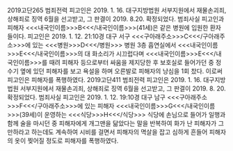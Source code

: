 2019고단265
범죄전력
피고인은 2019. 1. 16. 대구지방법원 서부지원에서 재물손괴죄, 상해죄로 징역 6월을 선고받고, 그 판결이 2019. 8.20. 확정되었다.
범죄사실
피고인과 피해자 <<<내국인이름>>>B<<</내국인이름>>>(41세)은 같은 병원에 입원한 환자들이다.
피고인은 2019. 1. 12. 21:10경 대구 서구 <<<구아래주소>>>C<<</구아래주소>>>에 있는 <<<병원>>>D<<</병원>>> 병원 3층 흡연실에서 <<<내국인이름>>>E<<</내국인이름>>>의 대 화소리가 시끄럽다며 <<<내국인이름>>>E<<</내국인이름>>>를 때려 피해자 등으로부터 싸움을 제지당한 후 보호실로 들어가던 중 정수기 옆에 있던 피해자를 보고 욕설을 하며 오른발로 피해자의 낭심을 1회 찼다.
이로써 피고인은 피해자를 폭행하였다.
2019고단411
범죄전력
피고인은 2019. 1. 16. 대구지방법원 서부지원에서 재물손괴죄, 상해죄로 징역 6월을 선고받고, 그 판결이 2019. 8. 20. 확정되었다.
범죄사실
피고인은 2019. 1. 12. 19:10경 대구 남구 <<<구아래주소>>>F<<</구아래주소>>>에 있는 피해자 <<<내국인이름>>>G<<</내국인이름>>>(39세)이 운영하는 <<<식당>>>H<<</식당>>> 식당에 손님으로 들어가 일행과 함께 술을 마시던 중 피해자에게 개그맨을 닮았다는 말을 반복하여 화가 난 피해자가 그만하라고 하는데도 계속하여 시비를 걸면서 피해자의 멱살을 잡고 심하게 흔들어 피해자의 옷이 찢어질 정도로 피해자를 폭행하였다.